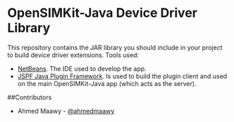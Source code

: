 OpenSIMKit-Java Device Driver Library
=====================================

This repository contains the JAR library you should include in your project to build device driver extensions. Tools used:

* [NetBeans](http://netbeans.org/). The IDE used to develop the app.
* [JSPF Java Plugin Framework](http://code.google.com/p/jspf/). Is used to build the plugin client and used on the main OpenSIMKit-Java app (which acts as the server).

##Contributors

* Ahmed Maawy - [@ahmedmaawy](https://twitter.com/ahmedmaawy)